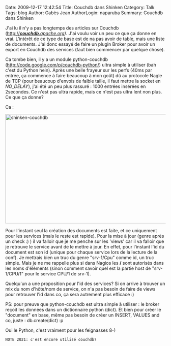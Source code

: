 Date: 2009-12-17 12:42:54
Title: Couchdb dans Shinken
Category: Talk
Tags: blog
Author: Gabès Jean
AuthorLogin: naparuba
Summary: Couchdb dans Shinken

<!-- relu -->

J'ai lu il n'y a pas longtemps des articles sur Couchdb (<a href="http://couchdb.apache.org">http://</a><cite><a href="http://couchdb.apache.org"><strong>couchdb</strong>.apache.org</a>)</cite>. J'ai voulu voir un peu ce que ça donne en vrai. L'intérêt de ce type de base est de na pas avoir de table, mais une liste de documents. J'ai donc essayé de faire un plugin Broker pour avoir un export en Couchdb des services (faut bien commencer par quelque chose).

Ca tombe bien, il y a un module python-couchdb (<a href="http://code.google.com/p/couchdb-python/">http://code.google.com/p/couchdb-python/</a>) ultra simple à utiliser (bah c'est du Python hein). Après une belle frayeur sur les perfs (40ms par entrée, ça commence à faire beaucoup à mon goût) dû au protocole Nagle de TCP (pour beaucoup d'envois de faible taille, il faut mettre la socket en <em>NO_DELAY</em>), j'ai été un peu plus rassuré : 1000 entrées insérées en 2secondes. Ce n'est pas ultra rapide, mais ce n'est pas ultra lent non plus. Ce que ça donne?

Ca :

<a href="/images/55/shinken-couchdb.png"><img class="aligncenter size-full wp-image-425" title="shinken-couchdb" src="/images/55/shinken-couchdb.png" alt="shinken-couchdb" width="580" height="344" /></a>

Pour l'instant seul la création des documents est faite, et ce uniquement pour les services (mais le reste est rapide). Pour la mise à jour (genre après un check :) ) il va falloir que je me penche sur les 'views' car il va falloir que je retrouve le service avant de le mettre à jour. En effet, pour l'instant l'id du document est son id (unique pour chaque service lors de la lecture de la conf). Je mettrais bien un truc du genre "srv-1/Cpu" comme id, un truc simple. Mais je ne me rappelle plus si dans Nagios les <strong>/</strong> sont autorisés dans les noms d'éléments (sinon comment savoir quel est la partie host de "srv-1/CPU/1" pour le service CPU/1 de srv-1).

Quelqu'un a une proposition pour l'id des services? Si on arrive à trouver un mix du nom d'hôte/nom de service, on n'a pas besoin de faire de views pour retrouver l'id dans co, ça sera autrement plus efficace :)

PS: pour preuve que python-couchdb est ultra simple à utiliser : le broker reçoit les données dans un dictionnaire python (dict). Et bien pour créer le "document" en base, même pas besoin de créer un INSERT, VALUES and co, juste : db.create(dict)  :p

Oui le Python, c'est vraiment pour les feignasses  8-)

    NOTE 2021: c'est encore utilisé couchdb?
